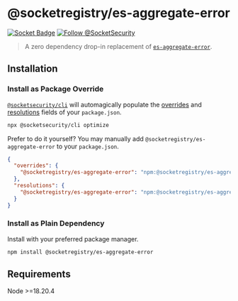 # @socketregistry/es-aggregate-error

[![Socket Badge](https://socket.dev/api/badge/npm/package/@socketregistry/es-aggregate-error)](https://socket.dev/npm/package/@socketregistry/es-aggregate-error)
[![Follow @SocketSecurity](https://img.shields.io/twitter/follow/SocketSecurity?style=social)](https://twitter.com/SocketSecurity)

> A zero dependency drop-in replacement of
> [`es-aggregate-error`](https://www.npmjs.com/package/es-aggregate-error).

## Installation

### Install as Package Override

[`@socketsecurity/cli`](https://www.npmjs.com/package/@socketsecurity/cli) will
automagically populate the
[overrides](https://docs.npmjs.com/cli/v9/configuring-npm/package-json#overrides)
and [resolutions](https://yarnpkg.com/configuration/manifest#resolutions) fields
of your `package.json`.

```sh
npx @socketsecurity/cli optimize
```

Prefer to do it yourself? You may manually add
`@socketregistry/es-aggregate-error` to your `package.json`.

```json
{
  "overrides": {
    "@socketregistry/es-aggregate-error": "npm:@socketregistry/es-aggregate-error@^1"
  },
  "resolutions": {
    "@socketregistry/es-aggregate-error": "npm:@socketregistry/es-aggregate-error@^1"
  }
}
```

### Install as Plain Dependency

Install with your preferred package manager.

```sh
npm install @socketregistry/es-aggregate-error
```

## Requirements

Node &gt;=18.20.4

